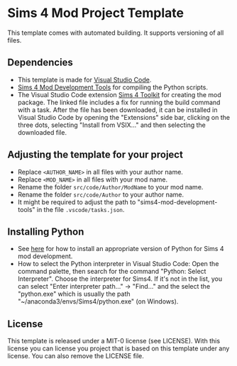 # Sims 4 Mod Project Template

This template comes with automated building. It supports versioning of all files.

## Dependencies

- This template is made for [Visual Studio Code](https://code.visualstudio.com/).
- [Sims 4 Mod Development Tools](https://github.com/SanjoSolutions/sims4-mod-development-tools?tab=readme-ov-file#sims-4-mod-development-tools) for compiling the Python scripts.
- The Visual Studio Code extension [Sims 4 Toolkit](https://github.com/SanjoSolutions/s4tk-vscode/releases/download/0.2.4-with-build-task-fix/s4tk-vscode-0.2.4-with-build-task-fix.vsix) for creating the mod package. The linked file includes a fix for running the build command with a task. After the file has been downloaded, it can be installed in Visual Studio Code by opening the "Extensions" side bar, clicking on the three dots, selecting "Install from VSIX..." and then selecting the downloaded file.

## Adjusting the template for your project

- Replace `<AUTHOR_NAME>` in all files with your author name.
- Replace `<MOD_NAME>` in all files with your mod name.
- Rename the folder `src/code/Author/ModName` to your mod name.
- Rename the folder `src/code/Author` to your author name.
- It might be required to adjust the path to "sims4-mod-development-tools" in the file `.vscode/tasks.json`.

## Installing Python

- See [here](https://github.com/SanjoSolutions/sims4-modding-guide?tab=readme-ov-file#installing-python) for how to install an appropriate version of Python for Sims 4 mod development.
- How to select the Python interpreter in Visual Studio Code: Open the command palette, then search for the command "Python: Select Interpreter". Choose the interpreter for Sims4. If it's not in the list, you can select "Enter interpreter path..." -> "Find..." and the select the "python.exe" which is usually the path "~/anaconda3/envs/Sims4/python.exe" (on Windows).

## License

This template is released under a MIT-0 license (see LICENSE).
With this license you can license you project that is based on this template under any license.
You can also remove the LICENSE file.
